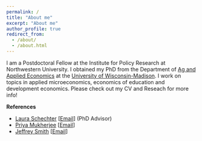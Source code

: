 ```yaml
---
permalink: /
title: "About me"
excerpt: "About me"
author_profile: true
redirect_from: 
  - /about/
  - /about.html
---
```


I am a Postdoctoral Fellow at the Institute for Policy Research at Northwestern University. I obtained my PhD from the Department of [Ag and Applied Economics](https://aae.wisc.edu) at the [University of Wisconsin-Madison](https://www.wisc.edu). I work on topics in applied microeconomics, economics of education and development economics. Please check out my CV and Reseach for more info!  

<!--I am a development economist with a focus on the economics of education. Most of my current work is on affirmative action policies in early childhood. For more on my work please see my [research](/_pages/research.md).-->



**References**
  - [Laura Schechter](https://aae.wisc.edu/faculty/lschechter/) [[Email](mailto:lschechter@wisc.edu)] (PhD Advisor)
  - [Priya Mukherjee](https://aae.wisc.edu/faculty/pmukherjee7/) [[Email](mailto:priya.mukherjee@wisc.edu)]
  - [Jeffrey Smith](https://econ.wisc.edu/staff/smith-jeffrey/) [[Email](mailto:econjeff@ssc.wisc.edu)]
